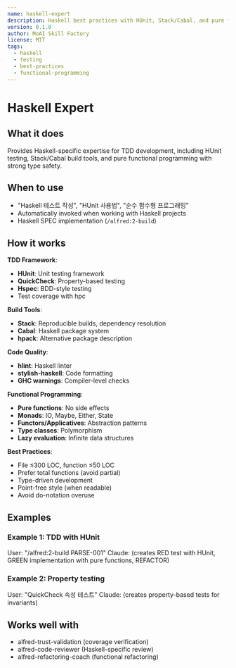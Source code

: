 ```yaml
---
name: haskell-expert
description: Haskell best practices with HUnit, Stack/Cabal, and pure functional programming
version: 0.1.0
author: MoAI Skill Factory
license: MIT
tags:
  - haskell
  - testing
  - best-practices
  - functional-programming
---
```


# Haskell Expert

## What it does

Provides Haskell-specific expertise for TDD development, including HUnit testing, Stack/Cabal build tools, and pure functional programming with strong type safety.

## When to use

- "Haskell 테스트 작성", "HUnit 사용법", "순수 함수형 프로그래밍"
- Automatically invoked when working with Haskell projects
- Haskell SPEC implementation (`/alfred:2-build`)

## How it works

**TDD Framework**:
- **HUnit**: Unit testing framework
- **QuickCheck**: Property-based testing
- **Hspec**: BDD-style testing
- Test coverage with hpc

**Build Tools**:
- **Stack**: Reproducible builds, dependency resolution
- **Cabal**: Haskell package system
- **hpack**: Alternative package description

**Code Quality**:
- **hlint**: Haskell linter
- **stylish-haskell**: Code formatting
- **GHC warnings**: Compiler-level checks

**Functional Programming**:
- **Pure functions**: No side effects
- **Monads**: IO, Maybe, Either, State
- **Functors/Applicatives**: Abstraction patterns
- **Type classes**: Polymorphism
- **Lazy evaluation**: Infinite data structures

**Best Practices**:
- File ≤300 LOC, function ≤50 LOC
- Prefer total functions (avoid partial)
- Type-driven development
- Point-free style (when readable)
- Avoid do-notation overuse

## Examples

### Example 1: TDD with HUnit
User: "/alfred:2-build PARSE-001"
Claude: (creates RED test with HUnit, GREEN implementation with pure functions, REFACTOR)

### Example 2: Property testing
User: "QuickCheck 속성 테스트"
Claude: (creates property-based tests for invariants)

## Works well with

- alfred-trust-validation (coverage verification)
- alfred-code-reviewer (Haskell-specific review)
- alfred-refactoring-coach (functional refactoring)
